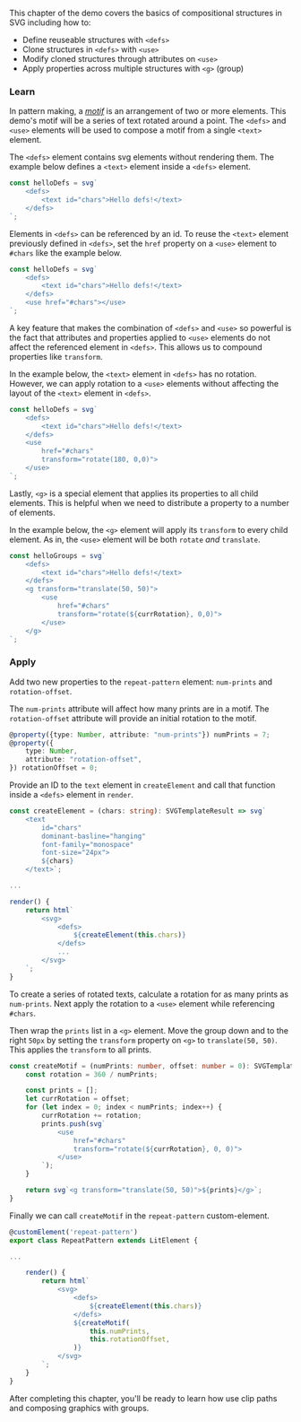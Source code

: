 This chapter of the demo covers the basics of compositional
structures in SVG including how to:

- Define reuseable structures with `<defs>`
- Clone structures in `<defs>` with `<use>`
- Modify cloned structures through attributes on `<use>`
- Apply properties across multiple structures with `<g>` (group)

### Learn

In pattern making, a [_motif_](https://en.wikipedia.org/wiki/Motif_(visual_arts))
is an arrangement of two or more elements. This demo's motif will be a
series of text rotated around a point. The `<defs>` and `<use>`
elements will be used to compose a motif from a single `<text>`
element.

The `<defs>` element contains svg elements without rendering them. The
example below defines a `<text>` element inside a `<defs>` element.

```ts
const helloDefs = svg`
    <defs>
        <text id="chars">Hello defs!</text>
    </defs>
`;
```

Elements in `<defs>` can be referenced by an id. To reuse the `<text>`
element previously defined in `<defs>`, set the `href` property on a
`<use>` element to `#chars` like the example below.

```ts
const helloDefs = svg`
    <defs>
        <text id="chars">Hello defs!</text>
    </defs>
    <use href="#chars"></use>
`;
```

A key feature that makes the combination of `<defs>` and `<use>` so
powerful is the fact that attributes and properties applied to `<use>` elements do not affect the referenced element in `<defs>`. This allows
us to compound properties like `transform`.

In the example below, the `<text>` element in `<defs>` has no
rotation. However, we can apply rotation to a `<use>` elements without
affecting the layout of the `<text>` element in `<defs>`.

```ts
const helloDefs = svg`
    <defs>
        <text id="chars">Hello defs!</text>
    </defs>
    <use
        href="#chars"
        transform="rotate(180, 0,0)">
    </use>
`;
```

Lastly, `<g>` is a special element that applies its properties to all
child elements. This is helpful when we need to distribute a property
to a number of elements.

In the example below, the `<g>` element will apply its `transform`
to every child element. As in, the `<use>` element will be both
`rotate` _and_ `translate`.

```ts
const helloGroups = svg`
    <defs>
        <text id="chars">Hello defs!</text>
    </defs>
    <g transform="translate(50, 50)">
        <use
            href="#chars"
            transform="rotate(${currRotation}, 0,0)">
        </use>
    </g>
`;
```

### Apply

Add two new properties to the `repeat-pattern` element: `num-prints`
and `rotation-offset`.

The `num-prints` attribute will affect how many prints are in a
motif. The `rotation-offset` attribute will provide an
initial rotation to the motif.

```ts
@property({type: Number, attribute: "num-prints"}) numPrints = 7;
@property({
    type: Number,
    attribute: "rotation-offset",
}) rotationOffset = 0;
```

Provide an ID to the `text` element in `createElement` and call that
function inside a `<defs>` element in `render`.

```ts
const createElement = (chars: string): SVGTemplateResult => svg`
	<text
		id="chars"
		dominant-basline="hanging"
		font-family="monospace"
		font-size="24px">
		${chars}
	</text>`;

...

render() {
    return html`
        <svg>
            <defs>
                ${createElement(this.chars)}
            </defs>
            ...
        </svg>
    `;
}
```

To create a series of rotated texts, calculate a rotation for
as many prints as `num-prints`. Next apply the rotation to a `<use>`
element while referencing `#chars`.

Then wrap the `prints` list in a `<g>` element. Move the group down
and to the right `50px` by setting the `transform` property on `<g>` to
`translate(50, 50)`. This applies the `transform` to all prints.

```ts
const createMotif = (numPrints: number, offset: number = 0): SVGTemplateResult => {
	const rotation = 360 / numPrints;

	const prints = [];
	let currRotation = offset;
	for (let index = 0; index < numPrints; index++) {
		currRotation += rotation;
		prints.push(svg`
			<use
				href="#chars"
				transform="rotate(${currRotation}, 0, 0)">
			</use>
    	`);
	}

	return svg`<g transform="translate(50, 50)">${prints}</g>`;
}
```

Finally we can call `createMotif` in the `repeat-pattern`
custom-element.

```ts
@customElement('repeat-pattern')
export class RepeatPattern extends LitElement {

...

	render() {
		return html`
			<svg>
				<defs>
					${createElement(this.chars)}
				</defs>
				${createMotif(
                    this.numPrints,
                    this.rotationOffset,
                )}
			</svg>
    	`;
	}
}
```

After completing this chapter, you'll be ready to learn how use clip
paths and composing graphics with groups.